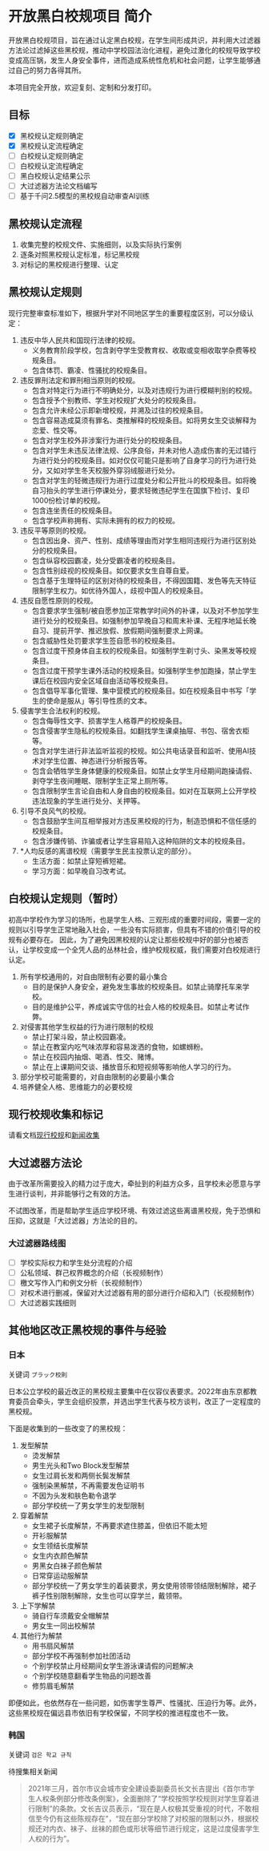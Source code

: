# 开放黑白校规项目 简介

开放黑白校规项目，旨在通过认定黑白校规，在学生间形成共识，并利用大过滤器方法论过滤掉这些黑校规，推动中学校园法治化进程，避免过激化的校规导致学校变成高压锅，发生人身安全事件，进而造成系统性危机和社会问题，让学生能够通过自己的努力各得其所。

本项目完全开放，欢迎复刻、定制和分发打印。

## 目标

- [x] 黑校规认定规则确定
- [x] 黑校规认定流程确定
- [ ] 白校规认定规则确定
- [ ] 白校规认定流程确定
- [ ] 黑白校规认定结果公示
- [ ] 大过滤器方法论文档编写
- [ ] 基于千问2.5模型的黑校规自动审查AI训练

## 黑校规认定流程
1. 收集完整的校规文件、实施细则，以及实际执行案例
2. 逐条对照黑校规认定标准，标记黑校规
3. 对标记的黑校规进行整理、认定

## 黑校规认定规则
现行完整审查标准如下，根据升学对不同地区学生的重要程度区别，可以分级认定：
1. 违反中华人民共和国现行法律的校规。
	- 义务教育阶段学校，包含剥夺学生受教育权、收取或变相收取学杂费等校规条目。
	- 包含体罚、霸凌、性骚扰的校规条目。
2. 违反罪刑法定和罪刑相当原则的校规。
	- 包含对特定行为进行不明确处分，以及对违规行为进行模糊判别的校规。
	- 包含授予个别教师、学生对校规扩大处分的校规条目。
	- 包含允许未经公示即新增校规，并溯及过往的校规条目。
	- 包含容易造成莫须有罪名、类推解释的校规条目。如将男女生交谈解释为恋爱、性交等。
	- 包含对学生校外非涉案行为进行处分的校规条目。
	- 包含对学生未违反法律法规、公序良俗，并未对他人造成伤害的无过错行为进行处分的校规条目。如对仅仅可能只是影响了自身学习的行为进行处分，又如对学生冬天校服外穿羽绒服进行处分。
	- 包含对学生的轻微违规行为进行过度处分和公开批斗的校规条目。如将晚自习抬头的学生进行停课处分，要求轻微违纪学生在国旗下检讨、复印1000份检讨单的校规。
	- 包含连坐责任的校规条目。
	- 包含学校声称拥有、实际未拥有的权力的校规。
3. 违反平等原则的校规。
	- 包含因出身、资产、性别、成绩等理由而对学生相同违规行为进行区别处分的校规条目。
	- 包含纵容校园霸凌，处分受霸凌者的校规条目。
	- 包含性别歧视的校规条目。如仅要求女生自尊自爱。
	- 包含基于生理特征的区别对待的校规条目，不得因国籍、发色等先天特征限制学生权力。如优待外国人，歧视中国人的校规条目。
4. 违反自愿性原则的校规。
	- 包含要求学生强制/被自愿参加正常教学时间外的补课，以及对不参加学生进行处分的校规条目。如强制参加早晚自习和周末补课、无程序地延长晚自习、提前开学、推迟放假、放假期间强制要求上网课。
    - 包含威胁性处罚要求学生签自愿书的校规条目。
	- 包含过度干预身体自主权的校规条目。如强制学生剃寸头、染黑发等校规条目。
	- 包含过度干预学生课外活动的校规条目。如强制学生参加跑操，禁止学生课后在校园内安全区域自由活动等校规条目。
	- 包含倡导军事化管理、集中营模式的校规条目。如在校规条目中书写「学生的使命是服从」等引导性质的文本。
5. 侵害学生合法权利的校规。
	- 包含侮辱性文字、损害学生人格尊严的校规条目。
	- 包含侵害学生隐私的校规条目。如翻找学生课桌抽屉、书包、宿舍衣柜等。
	- 包含对学生进行非法监听监视的校规。如公共电话录音和监听、使用AI技术对学生位置、神态进行分析报告等。
	- 包含会牺牲学生身体健康的校规条目。如禁止女学生月经期间跑操请假、剥夺学生夜间睡眠、限制学生正常上厕所等。
	- 包含限制学生言论自由和人身自由的校规条目。如对在互联网上公开学校违法现象的学生进行处分、关押等。
6. 引导不良风气的校规。
	- 包含鼓励学生间互相举报对方违反黑校规的行为，制造恐惧和不信任感的校规条目。
	- 包含涉嫌传销、诈骗或者让学生容易陷入这种陷阱的文本的校规条目。
7. *人均反感的离谱校规（需要学生民主投票认定的部分）。
	- 生活方面：如禁止穿短裤短裙。
	- 学习方面：如早晚自习改考试。

## 白校规认定规则（暂时）
初高中学校作为学习的场所，也是学生人格、三观形成的重要时间段，需要一定的规则以引导学生正常地融入社会，一些没有实际损害，但具有不错的价值引导的校规有必要存在。
因此，为了避免因黑校规的认定让那些校规中好的部分也被否认，让学校变成一个全凭人品的丛林社会，维护校规权威，我们需要对白校规进行认定。
1. 所有学校通用的，对自由限制有必要的最小集合
	- 目的是保护人身安全，避免发生事故的校规条目。如禁止骑摩托车来学校。
	- 目的是维护公平，养成诚实守信的社会人格的校规条目。如禁止考试作弊。
2. 对侵害其他学生权益的行为进行限制的校规
	- 禁止打架斗殴，禁止校园霸凌。
	- 禁止在教室内吃气味浓厚和容易泼洒的食物，如螺蛳粉。
	- 禁止在校园内抽烟、喝酒、性交、赌博。
	- 禁止在上课期间交谈、播放音乐和短视频等影响他人学习的行为。
3. 部分学校可能需要的，对自由限制的必要最小集合
4. 培养健全人格、思维能力的必要校规

## 现行校规收集和标记
请看文档[现行校规](现行校规收集和标记/现行校规.md)和[新闻收集](现行校规收集和标记/新闻收集.md)


## 大过滤器方法论
由于改革所需要投入的精力过于庞大，牵扯到的利益方众多，且学校未必愿意与学生进行谈判，并非能够行之有效的方法。

不试图改革，而是帮助学生适应学校环境、有效过滤这些离谱黑校规，免于恐惧和压抑，这就是「大过滤器」方法论的目的。

### 大过滤器路线图

- [ ] 学校实际权力和学生处分流程的介绍
- [ ] 公私领域、群己权界概念的介绍（长视频制作）
- [ ] 檄文写作入门和例文分析（长视频制作）
- [ ] 对权术进行删减，保留对大过滤器有用的部分进行介绍和入门（长视频制作）
- [ ] 大过滤器实践细则

## 其他地区改正黑校规的事件与经验
### 日本
关键词 `ブラック校則`

日本公立学校的最近改正的黑校规主要集中在仪容仪表要求。2022年由东京都教育委员会牵头，学生会组织投票，并选出学生代表与校方谈判，改正了一定程度的黑校规。

下面是收集到的一些改变了的黑校规：
1. 发型解禁
	- 烫发解禁
	- 男生光头和Two Block发型解禁
	- 女生过肩长发和两侧长鬓发解禁
	- 强制染黑解禁，不再需要发色证明书
	- 不因为头发和肤色勒令退学
	- 部分学校统一了男女学生的发型限制
2. 穿着解禁
	- 女生裙子长度解禁，不再要求遮住膝盖，但依旧不能太短
	- 开衫服解禁
	- 女生领结长度解禁
	- 女生内衣颜色解禁
	- 男黑女白袜子颜色解禁
	- 日常穿运动服解禁
	- 部分学校统一了男女学生的着装要求，男女使用领带领结限制解除，裙子裤子性别限制解除，女生也可以穿学兰，戴领带。
3. 上下学解禁
	- 骑自行车须戴安全帽解禁
	- 男女生一同出校解禁
4. 其他行为解禁
	- 用书扇风解禁
	- 部分学校不再强制参加社团活动
	- 个别学校禁止月经期间女学生游泳课请假的问题解决
	- 个别学校随意翻看学生物品的问题改善
	- 修剪眉毛解禁

即便如此，也依然存在一些问题，如伤害学生尊严、性骚扰、压迫行为等。此外，这些黑校规在偏远县市依旧有学校保留，不同学校的推进程度也不一致。

### 韩国
关键词 `검은 학교 규칙`

待搜集相关新闻

> 2021年三月，首尔市议会城市安全建设委副委员长文长吉提出《首尔市学生人权条例部分修改条例案》，全面删除了“学校按照学校规则对学生穿着进行限制”的条款。文长吉议员表示，“现在是人权极其受重视的时代，不敢相信至今仍有这些陈规存在”，“现在部分学校除了对校服的限制以外，根据校规还对内衣、袜子、丝袜的颜色或形状等细节进行规定，这是过度侵害学生人权的行为”。